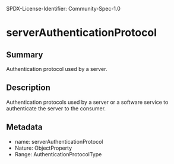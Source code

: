 SPDX-License-Identifier: Community-Spec-1.0

# serverAuthenticationProtocol

## Summary

Authentication protocol used by a server.

## Description

Authentication protocols used by a server or a software service to authenticate the server to the consumer.

## Metadata

- name: serverAuthenticationProtocol
- Nature: ObjectProperty
- Range: AuthenticationProtocolType
